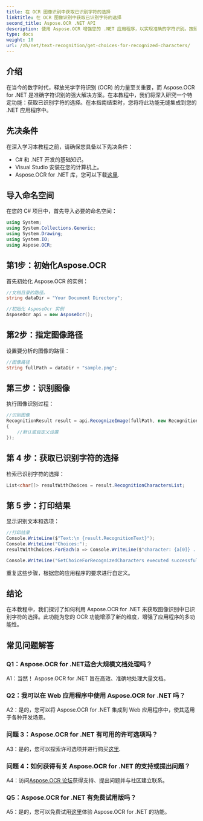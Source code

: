 ```yaml
---
title: 在 OCR 图像识别中获取已识别字符的选择
linktitle: 在 OCR 图像识别中获取已识别字符的选择
second_title: Aspose.OCR .NET API
description: 使用 Aspose.OCR 增强您的 .NET 应用程序，以实现准确的字符识别。按照我们的分步指南检索图像识别中已识别字符的选择。
type: docs
weight: 10
url: /zh/net/text-recognition/get-choices-for-recognized-characters/
---
```

## 介绍

在当今的数字时代，释放光学字符识别 (OCR) 的力量至关重要，而 Aspose.OCR for .NET 是准确字符识别的强大解决方案。在本教程中，我们将深入研究一个特定功能：获取已识别字符的选择。在本指南结束时，您将将此功能无缝集成到您的 .NET 应用程序中。

## 先决条件

在深入学习本教程之前，请确保您具备以下先决条件：

- C# 和 .NET 开发的基础知识。
- Visual Studio 安装在您的计算机上。
-  Aspose.OCR for .NET 库，您可以下载[这里](https://releases.aspose.com/ocr/net/).

## 导入命名空间

在您的 C# 项目中，首先导入必要的命名空间：

```csharp
using System;
using System.Collections.Generic;
using System.Drawing;
using System.IO;
using Aspose.OCR;
```

## 第1步：初始化Aspose.OCR

首先初始化 Aspose.OCR 的实例：

```csharp
//文档目录的路径。
string dataDir = "Your Document Directory";

//初始化 AsposeOcr 实例
AsposeOcr api = new AsposeOcr();
```

## 第2步：指定图像路径

设置要分析的图像的路径：

```csharp
//图像路径
string fullPath = dataDir + "sample.png";
```

## 第三步：识别图像

执行图像识别过程：

```csharp
//识别图像
RecognitionResult result = api.RecognizeImage(fullPath, new RecognitionSettings
{
    //默认或自定义设置
});
```

## 第 4 步：获取已识别字符的选择

检索已识别字符的选择：

```csharp
List<char[]> resultWithChoices = result.RecognitionCharactersList;
```

## 第 5 步：打印结果

显示识别文本和选项：

```csharp
//打印结果
Console.WriteLine($"Text:\n {result.RecognitionText}");
Console.WriteLine("Choices:");
resultWithChoices.ForEach(a => Console.WriteLine($"character: {a[0]} . Choices: {a[1]} {a[2]} {a[3]} {a[4]}"));

Console.WriteLine("GetChoiceForRecognizedCharacters executed successfully");
```

重复这些步骤，根据您的应用程序的要求进行自定义。

## 结论

在本教程中，我们探讨了如何利用 Aspose.OCR for .NET 来获取图像识别中已识别字符的选择。此功能为您的 OCR 功能增添了新的维度，增强了应用程序的多功能性。

## 常见问题解答

### Q1：Aspose.OCR for .NET适合大规模文档处理吗？

A1：当然！ Aspose.OCR for .NET 旨在高效、准确地处理大量文档。

### Q2：我可以在 Web 应用程序中使用 Aspose.OCR for .NET 吗？

A2：是的，您可以将 Aspose.OCR for .NET 集成到 Web 应用程序中，使其适用于各种开发场景。

### 问题 3：Aspose.OCR for .NET 有可用的许可选项吗？

 A3：是的，您可以探索许可选项并进行购买[这里](https://purchase.aspose.com/buy).

### 问题 4：如何获得有关 Aspose.OCR for .NET 的支持或提出问题？

 A4：访问[Aspose.OCR 论坛](https://forum.aspose.com/c/ocr/16)获得支持、提出问题并与社区建立联系。

### Q5：Aspose.OCR for .NET 有免费试用版吗？

 A5：是的，您可以免费试用[这里](https://releases.aspose.com/)体验 Aspose.OCR for .NET 的功能。